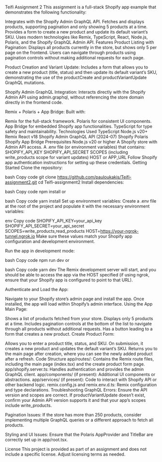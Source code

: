 Teifi Assignment 2
This assignment is a full-stack Shopify app example that demonstrates the following functionality:

Integrates with the Shopify Admin GraphQL API.
Fetches and displays products, supporting pagination and only showing 5 products at a time.
Provides a form to create a new product and update its default variant’s SKU.
Uses modern technologies like Remix, TypeScript, React, Node.js, Polaris, and the Shopify GraphQL Admin API.
Features
Product Listing with Pagination:
Displays all products currently in the store, but shows only 5 per page on the frontend. Users can navigate through products using pagination controls without making additional requests for each page.

Product Creation and Variant Update:
Includes a form that allows you to create a new product (title, status) and then update its default variant’s SKU, demonstrating the use of the productCreate and productVariantUpdate GraphQL mutations.

Shopify Admin GraphQL Integration:
Interacts directly with the Shopify Admin API using admin.graphql, without referencing the store domain directly in the frontend code.

Remix + Polaris + App Bridge:
Built with:

Remix for the full-stack framework.
Polaris for consistent UI components.
App Bridge for embedded Shopify app functionalities.
TypeScript for type safety and maintainability.
Technologies Used
TypeScript
Node.js v20+
Remix
React v18
Shopify Admin GraphQL API (2024-07)
Shopify Polaris
Shopify App Bridge
Prerequisites
Node.js v20 or higher
A Shopify store with Admin API access.
A .env file (or environment variables) that contains:
SHOPIFY_API_KEY
SHOPIFY_API_SECRET
SCOPES (including write_products scope for variant updates)
HOST or APP_URL
Follow Shopify app authentication instructions for setting up these credentials.
Getting Started
Clone the repository:

bash
Copy code
git clone https://github.com/pauloukakis/Teifi-assignment2.git
cd Teifi-assignment2
Install dependencies:

bash
Copy code
npm install
or

bash
Copy code
yarn install
Set up environment variables: Create a .env file at the root of the project and populate it with the necessary environment variables:

env
Copy code
SHOPIFY_API_KEY=your_api_key
SHOPIFY_API_SECRET=your_api_secret
SCOPES=write_products,read_products
HOST=https://your-ngrok-tunnel.ngrok.io
Make sure these values match your Shopify app configuration and development environment.

Run the app in development mode:

bash
Copy code
npm run dev
or

bash
Copy code
yarn dev
The Remix development server will start, and you should be able to access the app via the HOST specified (if using ngrok, ensure that your Shopify app is configured to point to that URL).

Authenticate and Load the App:

Navigate to your Shopify store’s admin page and install the app.
Once installed, the app will load within Shopify’s admin interface.
Using the App
Main Page:

Shows a list of products fetched from your store.
Displays only 5 products at a time.
Includes pagination controls at the bottom of the list to navigate through all products without additional requests.
Has a button leading to a form that creates a new product.
Create Product Form:

Allows you to enter a product title, status, and SKU.
On submission, it creates a new product and updates the default variant’s SKU.
Returns you to the main page after creation, where you can see the newly added product after a refresh.
Code Structure
app/routes/: Contains the Remix route files, including the main page (index.tsx) and the create product form page.
app/shopify.server.ts: Handles authentication and provides the admin GraphQL client.
app/components/ (if present): Additional UI components or abstractions.
app/services/ (if present): Code to interact with Shopify API or other backend logic.
remix.config.js and remix.env.d.ts: Remix configuration and type declarations.
Troubleshooting
GraphQL Errors:
Ensure the API version and scopes are correct. If productVariantUpdate doesn’t exist, confirm your Admin API version supports it and that your app’s scopes include write_products.

Pagination Issues:
If the store has more than 250 products, consider implementing multiple GraphQL queries or a different approach to fetch all products.

Styling and UI Issues:
Ensure that the Polaris AppProvider and TitleBar are correctly set up in app/root.tsx.

License
This project is provided as part of an assignment and does not include a specific license. Adjust licensing terms as needed.
